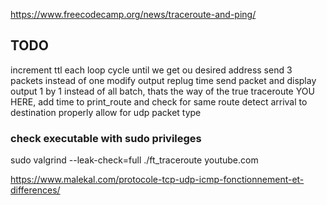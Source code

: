 
https://www.freecodecamp.org/news/traceroute-and-ping/

## TODO
increment ttl each loop cycle until we get ou desired address
send 3 packets instead of one
modify output
replug time 
send packet and display output 1 by 1 instead of all batch, thats the way of the true traceroute YOU HERE, add time to print_route and check for same route
detect arrival to destination properly
allow for udp packet type

### check executable with sudo privileges
sudo valgrind --leak-check=full ./ft_traceroute youtube.com

https://www.malekal.com/protocole-tcp-udp-icmp-fonctionnement-et-differences/
